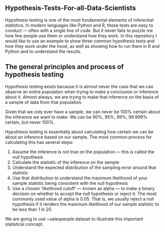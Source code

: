 ## Hypothesis-Tests-For-all-Data-Scientists

  Hypothesis testing is one of the most fundamental elements of inferential statistics. In modern languages like Python and R, these tests are easy to conduct — often with a single line of code. But it never fails to puzzle me how few people use them or understand how they work. In this repository I would like to use an example to show three common hypothesis tests and how they work under the hood, as well as showing how to run them in R and Python and to understand the results.

## The general principles and process of hypothesis testing
  Hypothesis testing exists because it is almost never the case that we can observe an entire population when trying to make a conclusion or inference about it. Almost always, we are trying to make that inference on the basis of a sample of data from that population.

  Given that we only ever have a sample, we can never be 100% certain about the inference we want to make. We can be 90%, 95%, 99%, 99.999% certain, but never 100%.

Hypothesis testing is essentially about calculating how certain we can be about an inference based on our sample. The most common process for calculating this has several steps:

  1. Assume the inference is not true on the population — this is called the null hypothesis
  2. Calculate the statistic of the inference on the sample
  3. Understand the expected distribution of the sampling error around that statistic
  4. Use that distribution to understand the maximum likelihood of your sample statistic being consistent with the null hypothesis
  5. Use a chosen ‘likelihood cutoff’ — known as alpha — to make a binary decision on whether to accept the null hypothesis or reject it. The most commonly used value of alpha is 0.05. That is, we usually reject a null hypothesis if it renders the maximum likelihood of our sample statistic to be less than 1 in 20.

We are going to use ~salespeople dataset to illustrate this important statistical concept. 
